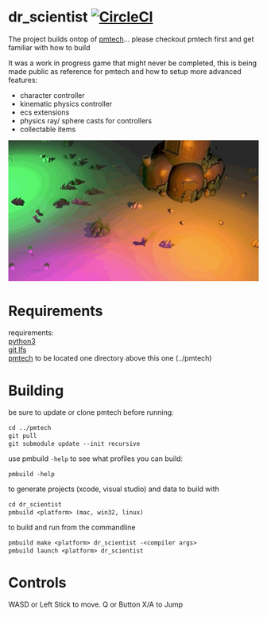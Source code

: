# dr_scientist [![CircleCI](https://circleci.com/gh/polymonster/dr_scientist.svg?style=svg&circle-token=4947316ae6ba47bee765c79654982d990b1dc5be)](https://circleci.com/gh/polymonster/dr_scientist)

The project builds ontop of [pmtech](https://github.com/polymonster/pmtech.git)... please checkout pmtech first and get familiar with how to build

It was a work in progress game that might never be completed, this is being made public as reference for pmtech and how to setup more advanced features: 
- character controller 
- kinematic physics controller
- ecs extensions
- physics ray/ sphere casts for controllers
- collectable items

<img src="https://github.com/polymonster/polymonster.github.io/blob/da8757c5d9e8a142f0f4ef4a83c486109467e7c1/images/pmtech/gifs/dr_scientist.gif" width="1280" />

# Requirements 

requirements:   
[python3](https://www.python.org/download/releases/3.0)  
[git lfs](https://git-lfs.github.com/)  
[pmtech](https://github.com/polymonster/pmtech.git) to be located one directory above this one (../pmtech)  

# Building 

be sure to update or clone pmtech before running:

```
cd ../pmtech
git pull
git submodule update --init recursive
```
use pmbuild `-help` to see what profiles you can build:

```
pmbuild -help
```

to generate projects (xcode, visual studio) and data to build with 

```
cd dr_scientist
pmbuild <platform> (mac, win32, linux)
```

to build and run from the commandline

```
pmbuild make <platform> dr_scientist -<compiler args>
pmbuild launch <platform> dr_scientist
```

# Controls 

WASD or Left Stick to move.
Q or Button X/A to Jump



